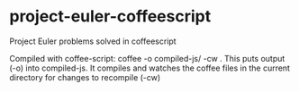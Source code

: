 project-euler-coffeescript
==========================

Project Euler problems solved in coffeescript

Compiled with coffee-script:
    coffee -o compiled-js/ -cw .
This puts output (-o) into compiled-js. It compiles and watches the coffee files
in the current directory for changes to recompile (-cw)
